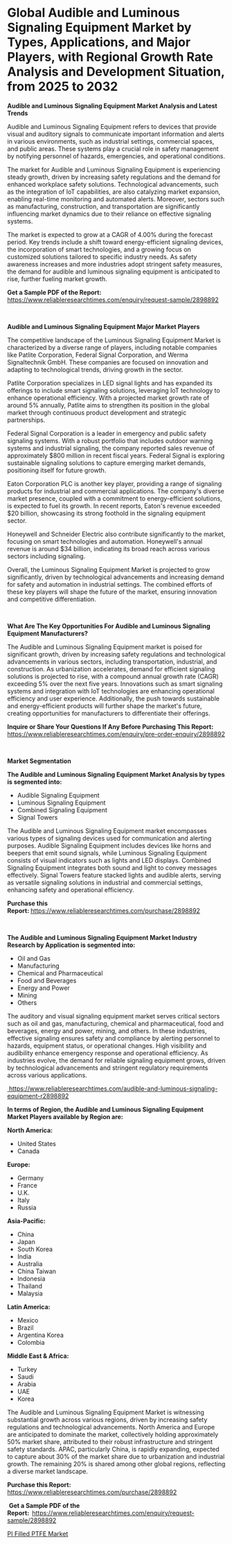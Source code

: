 <p><h1>Global Audible and Luminous Signaling Equipment Market by Types, Applications, and Major Players, with Regional Growth Rate Analysis and Development Situation, from 2025 to 2032</h1></p><p><strong>Audible and Luminous Signaling Equipment Market Analysis and Latest Trends</strong></p>
<p><p>Audible and Luminous Signaling Equipment refers to devices that provide visual and auditory signals to communicate important information and alerts in various environments, such as industrial settings, commercial spaces, and public areas. These systems play a crucial role in safety management by notifying personnel of hazards, emergencies, and operational conditions.</p><p>The market for Audible and Luminous Signaling Equipment is experiencing steady growth, driven by increasing safety regulations and the demand for enhanced workplace safety solutions. Technological advancements, such as the integration of IoT capabilities, are also catalyzing market expansion, enabling real-time monitoring and automated alerts. Moreover, sectors such as manufacturing, construction, and transportation are significantly influencing market dynamics due to their reliance on effective signaling systems.</p><p>The market is expected to grow at a CAGR of 4.00% during the forecast period. Key trends include a shift toward energy-efficient signaling devices, the incorporation of smart technologies, and a growing focus on customized solutions tailored to specific industry needs. As safety awareness increases and more industries adopt stringent safety measures, the demand for audible and luminous signaling equipment is anticipated to rise, further fueling market growth.</p></p>
<p><strong>Get a Sample PDF of the Report:&nbsp;</strong> <a href="https://www.reliableresearchtimes.com/enquiry/request-sample/2898892?utm_campaign=2205&utm_medium=2&utm_source=Github&utm_content=ia&utm_term=15032025&utm_id=audible-and-luminous-signaling-equipment">https://www.reliableresearchtimes.com/enquiry/request-sample/2898892</a></p>
<p>&nbsp;</p>
<p><strong>Audible and Luminous Signaling Equipment Major Market Players</strong></p>
<p><p>The competitive landscape of the Luminous Signaling Equipment Market is characterized by a diverse range of players, including notable companies like Patlite Corporation, Federal Signal Corporation, and Werma Signaltechnik GmbH. These companies are focused on innovation and adapting to technological trends, driving growth in the sector.</p><p>Patlite Corporation specializes in LED signal lights and has expanded its offerings to include smart signaling solutions, leveraging IoT technology to enhance operational efficiency. With a projected market growth rate of around 5% annually, Patlite aims to strengthen its position in the global market through continuous product development and strategic partnerships.</p><p>Federal Signal Corporation is a leader in emergency and public safety signaling systems. With a robust portfolio that includes outdoor warning systems and industrial signaling, the company reported sales revenue of approximately $800 million in recent fiscal years. Federal Signal is exploring sustainable signaling solutions to capture emerging market demands, positioning itself for future growth.</p><p>Eaton Corporation PLC is another key player, providing a range of signaling products for industrial and commercial applications. The company's diverse market presence, coupled with a commitment to energy-efficient solutions, is expected to fuel its growth. In recent reports, Eaton's revenue exceeded $20 billion, showcasing its strong foothold in the signaling equipment sector.</p><p>Honeywell and Schneider Electric also contribute significantly to the market, focusing on smart technologies and automation. Honeywell's annual revenue is around $34 billion, indicating its broad reach across various sectors including signaling.</p><p>Overall, the Luminous Signaling Equipment Market is projected to grow significantly, driven by technological advancements and increasing demand for safety and automation in industrial settings. The combined efforts of these key players will shape the future of the market, ensuring innovation and competitive differentiation.</p></p>
<p>&nbsp;</p>
<p><strong>What Are The Key Opportunities For Audible and Luminous Signaling Equipment Manufacturers?</strong></p>
<p><p>The Audible and Luminous Signaling Equipment market is poised for significant growth, driven by increasing safety regulations and technological advancements in various sectors, including transportation, industrial, and construction. As urbanization accelerates, demand for efficient signaling solutions is projected to rise, with a compound annual growth rate (CAGR) exceeding 5% over the next five years. Innovations such as smart signaling systems and integration with IoT technologies are enhancing operational efficiency and user experience. Additionally, the push towards sustainable and energy-efficient products will further shape the market's future, creating opportunities for manufacturers to differentiate their offerings.</p></p>
<p><strong>Inquire or Share Your Questions If Any Before Purchasing This Report:</strong> <a href="https://www.reliableresearchtimes.com/enquiry/pre-order-enquiry/2898892?utm_campaign=2205&utm_medium=2&utm_source=Github&utm_content=ia&utm_term=15032025&utm_id=audible-and-luminous-signaling-equipment">https://www.reliableresearchtimes.com/enquiry/pre-order-enquiry/2898892</a></p>
<p>&nbsp;</p>
<p><strong>Market Segmentation</strong></p>
<p><strong>The Audible and Luminous Signaling Equipment Market Analysis by types is segmented into:</strong></p>
<p><ul><li>Audible Signaling Equipment</li><li>Luminous Signaling Equipment</li><li>Combined Signaling Equipment</li><li>Signal Towers</li></ul></p>
<p><p>The Audible and Luminous Signaling Equipment market encompasses various types of signaling devices used for communication and alerting purposes. Audible Signaling Equipment includes devices like horns and beepers that emit sound signals, while Luminous Signaling Equipment consists of visual indicators such as lights and LED displays. Combined Signaling Equipment integrates both sound and light to convey messages effectively. Signal Towers feature stacked lights and audible alerts, serving as versatile signaling solutions in industrial and commercial settings, enhancing safety and operational efficiency.</p></p>
<p><strong>Purchase this Report:&nbsp;</strong><a href="https://www.reliableresearchtimes.com/purchase/2898892?utm_campaign=2205&utm_medium=2&utm_source=Github&utm_content=ia&utm_term=15032025&utm_id=audible-and-luminous-signaling-equipment">https://www.reliableresearchtimes.com/purchase/2898892</a></p>
<p>&nbsp;</p>
<p><strong>The Audible and Luminous Signaling Equipment Market Industry Research by Application is segmented into:</strong></p>
<p><ul><li>Oil and Gas</li><li>Manufacturing</li><li>Chemical and Pharmaceutical</li><li>Food and Beverages</li><li>Energy and Power</li><li>Mining</li><li>Others</li></ul></p>
<p><p>The auditory and visual signaling equipment market serves critical sectors such as oil and gas, manufacturing, chemical and pharmaceutical, food and beverages, energy and power, mining, and others. In these industries, effective signaling ensures safety and compliance by alerting personnel to hazards, equipment status, or operational changes. High visibility and audibility enhance emergency response and operational efficiency. As industries evolve, the demand for reliable signaling equipment grows, driven by technological advancements and stringent regulatory requirements across various applications.</p></p>
<p><a href="https://www.reliableresearchtimes.com/audible-and-luminous-signaling-equipment-r2898892?utm_campaign=2205&utm_medium=2&utm_source=Github&utm_content=ia&utm_term=15032025&utm_id=audible-and-luminous-signaling-equipment">&nbsp;https://www.reliableresearchtimes.com/audible-and-luminous-signaling-equipment-r2898892</a></p>
<p><strong>In terms of Region, the Audible and Luminous Signaling Equipment Market Players available by Region are:</strong></p>
<p>
    <p> <strong> North America: </strong>
        <ul>
            <li>United States</li>
            <li>Canada</li>
        </ul>
        </p> 
    <p> <strong> Europe: </strong>
        <ul>
            <li>Germany</li>
            <li>France</li>
            <li>U.K.</li>
            <li>Italy</li>
            <li>Russia</li>
        </ul>
        </p> 
    <p> <strong> Asia-Pacific: </strong>
        <ul>
            <li>China</li>
            <li>Japan</li>
            <li>South Korea</li>
            <li>India</li>
            <li>Australia</li>
            <li>China Taiwan</li>
            <li>Indonesia</li>
            <li>Thailand</li>
            <li>Malaysia</li>
        </ul>
        </p> 
    <p> <strong> Latin America: </strong>
        <ul>
            <li>Mexico</li>
            <li>Brazil</li>
            <li>Argentina Korea</li>
            <li>Colombia</li>
        </ul>
        </p> 
    <p> <strong> Middle East & Africa: </strong>
        <ul>
            <li>Turkey</li>
            <li>Saudi</li>
            <li>Arabia</li>
            <li>UAE</li>
            <li>Korea</li>
        </ul>
    </p>
    </p>
<p><p>The Audible and Luminous Signaling Equipment Market is witnessing substantial growth across various regions, driven by increasing safety regulations and technological advancements. North America and Europe are anticipated to dominate the market, collectively holding approximately 50% market share, attributed to their robust infrastructure and stringent safety standards. APAC, particularly China, is rapidly expanding, expected to capture about 30% of the market share due to urbanization and industrial growth. The remaining 20% is shared among other global regions, reflecting a diverse market landscape.</p></p>
<p><strong>Purchase this Report: </strong><a href="https://www.reliableresearchtimes.com/purchase/2898892?utm_campaign=2205&utm_medium=2&utm_source=Github&utm_content=ia&utm_term=15032025&utm_id=audible-and-luminous-signaling-equipment">https://www.reliableresearchtimes.com/purchase/2898892</a></p>
<p>&nbsp;<strong>Get a Sample PDF of the Report:&nbsp;&nbsp;</strong><a href="https://www.reliableresearchtimes.com/enquiry/request-sample/2898892?utm_campaign=2205&utm_medium=2&utm_source=Github&utm_content=ia&utm_term=15032025&utm_id=audible-and-luminous-signaling-equipment">https://www.reliableresearchtimes.com/enquiry/request-sample/2898892</a></p>
<p><strong></strong></p>
<p><p><a href="https://github.com/SanjidaKhan901/Market-Research-Report-List-1/blob/main/pi-filled-ptfe-market.md?utm_campaign=2205&utm_medium=2&utm_source=Github&utm_content=ia&utm_term=15032025&utm_id=audible-and-luminous-signaling-equipment">PI Filled PTFE Market</a></p></p>
